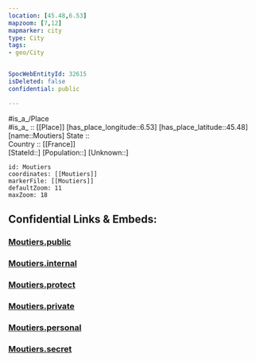 ```yaml
---
location: [45.48,6.53] 
mapzoom: [7,12] 
mapmarker: city 
type: City
tags:
- geo/City


SpocWebEntityId: 32615
isDeleted: false
confidential: public

---
```

#is_a_/Place  
#is_a_ :: [[Place]] 
[has_place_longitude::6.53] 
[has_place_latitude::45.48] 
[name::Moutiers] 
State ::  
Country :: [[France]]  
[StateId::] 
[Population::] 
[Unknown::] 


```leaflet
id: Moutiers
coordinates: [[Moutiers]] 
markerFile: [[Moutiers]] 
defaultZoom: 11 
maxZoom: 18
```


## Confidential Links & Embeds: 

### [Moutiers.public](/_public/\Earth\Continent\Europe\Europe~West\France\regions~France\Auvergne-Rhône-Alpes\departments~Auvergne-Rhône-Alpes\Savoie\communes~Savoie\Albertville\cities~AlbertvilleMoutiers.public.md) 

### [Moutiers.internal](/_internal/\Earth\Continent\Europe\Europe~West\France\regions~France\Auvergne-Rhône-Alpes\departments~Auvergne-Rhône-Alpes\Savoie\communes~Savoie\Albertville\cities~AlbertvilleMoutiers.internal.md) 

### [Moutiers.protect](/_protect/\Earth\Continent\Europe\Europe~West\France\regions~France\Auvergne-Rhône-Alpes\departments~Auvergne-Rhône-Alpes\Savoie\communes~Savoie\Albertville\cities~AlbertvilleMoutiers.protect.md) 

### [Moutiers.private](/_private/\Earth\Continent\Europe\Europe~West\France\regions~France\Auvergne-Rhône-Alpes\departments~Auvergne-Rhône-Alpes\Savoie\communes~Savoie\Albertville\cities~AlbertvilleMoutiers.private.md) 

### [Moutiers.personal](/_personal/\Earth\Continent\Europe\Europe~West\France\regions~France\Auvergne-Rhône-Alpes\departments~Auvergne-Rhône-Alpes\Savoie\communes~Savoie\Albertville\cities~AlbertvilleMoutiers.personal.md) 

### [Moutiers.secret](/_secret/\Earth\Continent\Europe\Europe~West\France\regions~France\Auvergne-Rhône-Alpes\departments~Auvergne-Rhône-Alpes\Savoie\communes~Savoie\Albertville\cities~AlbertvilleMoutiers.secret.md)

